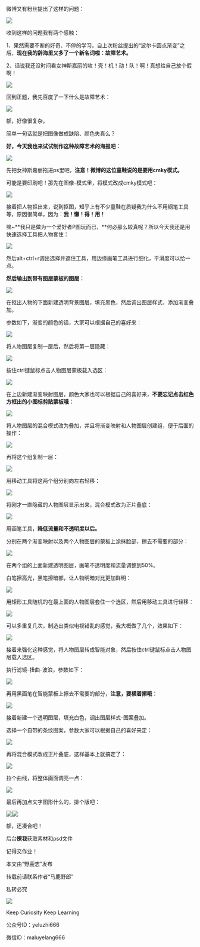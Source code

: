 微博又有粉丝提出了这样的问题：

![](undefined)

收到这样的问题我有两个感触：

  

1、果然需要不断的好奇、不停的学习。自上次粉丝提出的“波尔卡圆点渐变”之后，**现在我的辞海里又多了一个新名词啦：故障艺术。**

  

2、话说我还没时间看女神斯嘉丽的攻！壳！机！动！队！啊！真想给自己放个假啊！

![](https://pic2.zhimg.com/v2-a49077d56b07055fa07c2cdf65b0935d_r.jpg)

回到正题，我先百度了一下什么是故障艺术：

![](https://pic4.zhimg.com/v2-e91325246c7150ccf4efebe2430916d7_r.jpg)  

额，好像很复杂，

简单一句话就是把图像做成缺陷、颜色失真么？

**好，今天我也来试试制作这种故障艺术的海报吧：**

![](https://pic2.zhimg.com/v2-29972d51c8ff091e19931910625efd1d_r.jpg)  

先把女神斯嘉丽拖进ps里吧，**注意！微博的这位童鞋说的是要用cmky模式。**

  

可能是要印刷吧！那先在图像-模式里，将模式改成cmky模式吧：

![](https://pic4.zhimg.com/v2-c66d3d7a0f97e3df2eb60cf20cc0b83f_r.jpg)  

接着把人物抠出来，说到抠图，知乎上有不少童鞋在质疑我为什么不用钢笔工具等，原因很简单，因为：**我！懒！得！用！**

  

嘛~**我只是做为一个爱好者P图玩而已，**何必那么较真呢？所以今天我还是用快速选择工具把人物套住：

![](https://pic2.zhimg.com/v2-d017ef46185b80b4002eb4aa98a35ed9_r.jpg)  

然后alt+ctrl+r调出选择并遮住工具，用边缘画笔工具进行细化，平滑度可以给一点。

  

**然后输出到带有图层蒙板的图层：**

![](https://pic1.zhimg.com/v2-427d2c2a909ca720f9b54517839a03f0_r.jpg)  

在抠出人物的下面新建透明背景图层，填充黑色，然后调出图层样式，添加渐变叠加。

  

参数如下，渐变的颜色的话，大家可以根据自己的喜好来：

![](https://pic3.zhimg.com/v2-654929821a8b05c665608f758ed8aece_r.jpg)  

将人物图层复制一层后，然后将第一层隐藏：

![](https://pic4.zhimg.com/v2-4acd55e69a706195ccb1a6df64ca16ef_r.jpg)  

按住ctrl键鼠标点击人物图层蒙板载入选区：

![](https://pic3.zhimg.com/v2-96623778a7d711fb50fb295dfd35ce92_r.jpg)  

在上边新建渐变映射图层，颜色大家也可以根据自己的喜好来，**不要忘记点击红色方框出的小图标剪贴蒙板哦：**

![](https://pic1.zhimg.com/v2-574e5962bfe5eb57b07f9f9e6a12c538_r.jpg)  

将人物图层的混合模式改为叠加，并且将渐变映射和人物图层创建组，便于后面的操作：

![](https://pic4.zhimg.com/v2-5ad2e36c2565f2b2101e79af1fbe662b_r.jpg)  

再将这个组复制一层：

![](https://pic3.zhimg.com/v2-0c6786981face5931ac92fdb0c7e579a_r.jpg)  

用移动工具将这两个组分别向左右轻移：

![](https://pic1.zhimg.com/v2-d096fcb07c402d7288d6d850f117d3d0_r.jpg)  

将刚才一直隐藏的人物图层显示出来，混合模式改为正片叠底：

![](https://pic2.zhimg.com/v2-4c05e1664be84cf4eaa3d223fbeaa86d_r.jpg)  

用画笔工具，**降低流量和不透明度以后。**

  

分别在两个渐变映射以及两个人物图层的蒙板上涂抹脸部，擦去不需要的部分：

![](https://pic3.zhimg.com/v2-b1167272d2049ad96372e3478ef0afd6_r.jpg)  

在两个组的上面新建透明图层，画笔不透明度和流量调整到50%。

  

白笔擦高光，黑笔擦暗部，让人物明暗对比更加鲜明：

![](https://pic3.zhimg.com/v2-e0f24036c0da66d8c5754a9405c315fa_r.jpg)  

用矩形工具随机的在最上面的人物图层套住一个选区，然后用移动工具进行轻移：

![](https://pic2.zhimg.com/v2-891386278c8e9b87bf799ecfe003ddb1_r.jpg)  

可以多重复几次，制造出类似电视错乱的感觉，我大概做了几个，效果如下：

![](https://pic1.zhimg.com/v2-9acc4a358d33bebe380433d7c0408904_r.jpg)  

接着来强化这种感觉，将人物图层转成智能对象，然后按住ctrl键鼠标点击人物图层载入选区。

  

执行滤镜-扭曲-波浪，参数如下：

![](https://pic1.zhimg.com/v2-92c2de7e966577e457ca53f2a4b904c8_r.jpg)  

再用黑画笔在智能蒙板上擦去不需要的部分，**注意，要横着擦哦：**

![](https://pic3.zhimg.com/v2-a1bef1dcc4ae8760bfa346238c814bb6_r.jpg)  

接着新建一个透明图层，填充白色，调出图层样式-图案叠加。

  

选择一个自带的条纹图案，参数大家可以根据自己的喜好来定：

![](https://pic3.zhimg.com/v2-4cffaad88067bd532fc1b703c034861e_r.jpg)  

再将混合模式改成正片叠底，这样基本上就搞定了：

![](https://pic2.zhimg.com/v2-3061a69b782fd4c2dd7817288507fd6d_r.jpg)  

拉个曲线，将整体画面调亮一点：

![](https://pic4.zhimg.com/v2-683fa82c53199d7decba4a0be0c0fdef_r.jpg)  

最后再加点文字图形什么的，排个版吧：

![](https://pic2.zhimg.com/v2-b936a110f52f8fff25fc2ffb32535771_r.jpg)![](https://pic1.zhimg.com/v2-0424dc11728f66daacf10a17412c09e4_r.jpg)  

额，还凑合吧！  

后台**撩我**获取素材和psd文件

记得交作业！

  

本文由“野鹿志”发布

转载前请联系作者“马鹿野郎”

私转必究

![](https://pic2.zhimg.com/v2-29972d51c8ff091e19931910625efd1d_r.jpg)  

Keep Curiosity Keep Learning

公众号ID：yeluzhi666

微信ID：maluyelang666